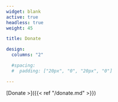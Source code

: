 ```yaml
---
widget: blank
active: true
headless: true
weight: 45

title: Donate

design:
  columns: "2"

  #spacing:
  #  padding: ["20px", "0", "20px", "0"]

---
```




[Donate >]({{< ref "/donate.md" >}})
